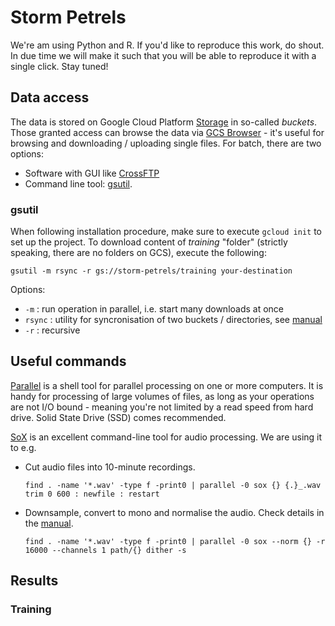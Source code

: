 # Storm Petrels

We're am using Python and R. If you'd like to reproduce this work, do shout. In due time we will make it such that you will be able to reproduce it with a single click. Stay tuned!

## Data access

The data is stored on Google Cloud Platform [Storage](https://cloud.google.com/storage/docs/) in so-called *buckets*. Those granted access can browse the data via [GCS Browser](https://console.cloud.google.com/storage/browser/storm-petrels?project=birdman-project) - it's useful for browsing and downloading / uploading single files. For batch, there are two options:

* Software with GUI like [CrossFTP](http://www.crossftp.com/features.htm#crossftp)
* Command line tool: [gsutil](https://cloud.google.com/storage/docs/gsutil). 

### gsutil
When following installation procedure, make sure to execute `gcloud init` to set up the project. To download content of *training* "folder" (strictly speaking, there are no folders on GCS), execute the following:

`gsutil -m rsync -r gs://storm-petrels/training your-destination`

Options:

* `-m` : run operation in parallel, i.e. start many downloads at once
* `rsync` : utility for syncronisation of two buckets / directories, see [manual](https://cloud.google.com/storage/docs/gsutil/commands/rsync)
* `-r` : recursive

## Useful commands

[Parallel](https://www.gnu.org/software/parallel/parallel_tutorial.html) is a shell tool for parallel processing on one or more computers. It is handy for processing of large volumes of files, as long as your operations are not I/O bound - meaning you're not limited by a read speed from hard drive. Solid State Drive (SSD) comes recommended. 

[SoX](http://sox.sourceforge.net/) is an excellent command-line tool for audio processing. We are using it to e.g.


* Cut audio files into 10-minute recordings.

  `find . -name '*.wav' -type f -print0 | parallel -0 sox {} {.}_.wav trim 0 600 : newfile : restart`
 
* Downsample, convert to mono and normalise the audio. Check details in the [manual](http://sox.sourceforge.net/sox.html).

  `find . -name '*.wav' -type f -print0 | parallel -0 sox --norm {} -r 16000 --channels 1 path/{} dither -s`
  
  
## Results

### Training 